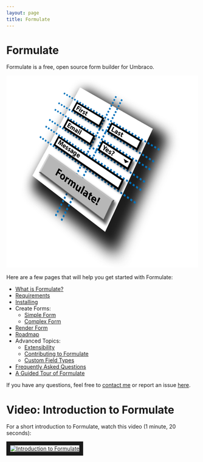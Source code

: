 ```yaml
---
layout: page
title: Formulate
---
```


# Formulate
Formulate is a free, open source form builder for Umbraco.

![Formulate](/images/formulate-icon-zoomed-out.png)

Here are a few pages that will help you get started with Formulate:

* [What is Formulate?](/what-is-formulate)
* [Requirements](/requirements)
* [Installing](/installing)
* Create Forms:
  * [Simple Form](/simple-form)
  * [Complex Form](/complex-form)
* [Render Form](/render-form)
* [Roadmap](/roadmap)
* Advanced Topics:
  * [Extensibility](/extensibility)
  * [Contributing to Formulate](https://github.com/rhythmagency/formulate#contributing)
  * [Custom Field Types](/articles/custom-field-types)
* [Frequently Asked Questions](/faq)
* [A Guided Tour of Formulate](https://code101.net/a-guided-tour-of-umbraco-formulate-2016-edition-4a3ce6af6d36)

If you have any questions, feel free to [contact me](http://www.nicholaswestby.com/contact/) or report an issue [here](https://github.com/rhythmagency/formulate/issues).

# Video: Introduction to Formulate
For a short introduction to Formulate, watch this video (1 minute, 20 seconds):

<a href="http://www.youtube.com/watch?feature=player_embedded&v=Vv3_9fWsq6M" target="_blank">
<img src="http://img.youtube.com/vi/Vv3_9fWsq6M/0.jpg" alt="Introduction to Formulate" width="240" height="180" border="10" />
</a>
